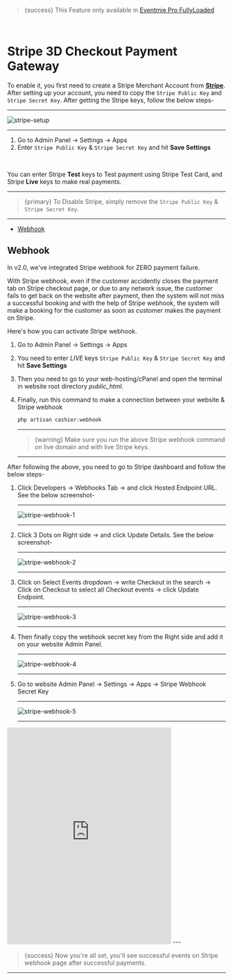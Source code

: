 > {success} This Feature only available in [Eventmie Pro FullyLoaded](https://classiebit.com/eventmie-pro-fullyloaded)

<br>

# Stripe 3D Checkout Payment Gateway

To enable it, you first need to create a Stripe Merchant Account from **[Stripe](https://stripe.com)**. After setting up your account, you need to copy the `Stripe Public Key` and `Stripe Secret Key`.
After getting the Stripe keys, follow the below steps-

---

![stripe-setup](/images/v2/EventmieProFullyLoadedV2.0/PaymentGateways.webp "stripe-setup")

---

1. Go to Admin Panel -> Settings -> Apps
2. Enter `Stripe Public Key` & `Stripe Secret Key` and hit **Save Settings**

<br>

You can enter Stripe **Test** keys to Test payment using Stripe Test Card, and Stripe **Live** keys to make real payments.

---

> {primary} To Disable Stripe, simply remove the `Stripe Public Key` & `Stripe Secret Key`.

---



- [Webhook](#Webhook)

<a name="Webhook"></a>

## Webhook

In v2.0, we've integrated Stripe webhook for ZERO payment failure.

With Stripe webhook, even if the customer accidently closes the payment tab on Stripe checkout page, or due to any network issue, the customer fails to get back on the website after payment, then the system will not miss a successful booking and with the help of Stripe webhook, the system will make a booking for the customer as soon as customer makes the payment on Stripe.

Here's how you can activate Stripe webhook.

1. Go to Admin Panel -> Settings -> Apps 
2. You need to enter *LIVE* keys `Stripe Public Key` & `Stripe Secret Key` and hit **Save Settings**
3. Then you need to go to your web-hosting/cPanel and open the terminal in website root directory *public_html*.
4. Finally, run this command to make a connection between your website & Stripe webhook

    ```php
    php artisan cashier:webhook
    ```

    ---

    > {warning} Make sure you run the above Stripe webhook command on live domain and with live Stripe keys.

    ---


After following the above, you need to go to Stripe dashboard and follow the below steps-

1. Click Developers -> Webhooks Tab -> and click Hosted Endpoint URL. See the below screenshot-

    ---

    ![stripe-webhook-1](/images/v2/1-stripe-webhook.webp "stripe-webhook-1")

    ---
    
2. Click 3 Dots on Right side -> and click Update Details. See the below screenshot-

    ---

    ![stripe-webhook-2](/images/v2/2-stripe-webhook.webp "stripe-webhook-2")

    ---

3. Click on Select Events dropdown -> write Checkout in the search -> Click on Checkout to select all Checkout events -> click Update Endpoint.

    ---

    ![stripe-webhook-3](/images/v2/3-stripe-webhook.webp "stripe-webhook-3")

    ---

4. Then finally copy the webhook secret key from the Right side and add it on your website Admin Panel.

    ---

    ![stripe-webhook-4](/images/v2/4-stripe-webhook.webp "stripe-webhook-4")

    ---

5. Go to website Admin Panel -> Settings -> Apps -> Stripe Webhook Secret Key

    ---

    ![stripe-webhook-5](/images/v2/5-stripe-webhook.webp "stripe-webhook-5")

    ---


<iframe width="75%" height="500" src="https://www.youtube.com/embed/LnRQQ_vTO8I?si=HdQAltpuXof0qaT4" title="YouTube video player" frameborder="0" allow="accelerometer; autoplay; clipboard-write; encrypted-media; gyroscope; picture-in-picture; web-share" referrerpolicy="strict-origin-when-cross-origin" allowfullscreen></iframe>
---

> {success} Now you're all set, you'll see successful events on Stripe webhook page after successful payments.

---